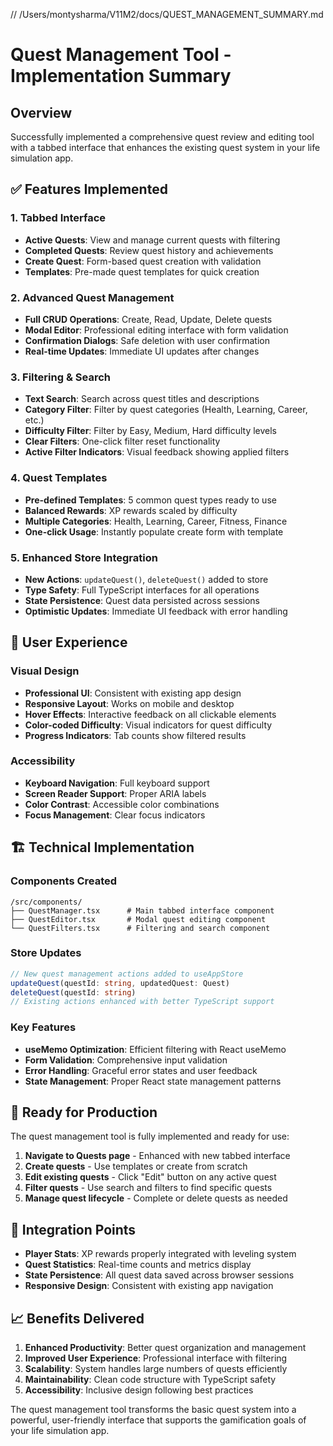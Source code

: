 // /Users/montysharma/V11M2/docs/QUEST_MANAGEMENT_SUMMARY.md

# Quest Management Tool - Implementation Summary

## Overview
Successfully implemented a comprehensive quest review and editing tool with a tabbed interface that enhances the existing quest system in your life simulation app.

## ✅ Features Implemented

### 1. **Tabbed Interface**
- **Active Quests**: View and manage current quests with filtering
- **Completed Quests**: Review quest history and achievements  
- **Create Quest**: Form-based quest creation with validation
- **Templates**: Pre-made quest templates for quick creation

### 2. **Advanced Quest Management**
- **Full CRUD Operations**: Create, Read, Update, Delete quests
- **Modal Editor**: Professional editing interface with form validation
- **Confirmation Dialogs**: Safe deletion with user confirmation
- **Real-time Updates**: Immediate UI updates after changes

### 3. **Filtering & Search**
- **Text Search**: Search across quest titles and descriptions
- **Category Filter**: Filter by quest categories (Health, Learning, Career, etc.)
- **Difficulty Filter**: Filter by Easy, Medium, Hard difficulty levels
- **Clear Filters**: One-click filter reset functionality
- **Active Filter Indicators**: Visual feedback showing applied filters

### 4. **Quest Templates**
- **Pre-defined Templates**: 5 common quest types ready to use
- **Balanced Rewards**: XP rewards scaled by difficulty
- **Multiple Categories**: Health, Learning, Career, Fitness, Finance
- **One-click Usage**: Instantly populate create form with template

### 5. **Enhanced Store Integration**
- **New Actions**: `updateQuest()`, `deleteQuest()` added to store
- **Type Safety**: Full TypeScript interfaces for all operations
- **State Persistence**: Quest data persisted across sessions
- **Optimistic Updates**: Immediate UI feedback with error handling

## 🎨 User Experience

### Visual Design
- **Professional UI**: Consistent with existing app design
- **Responsive Layout**: Works on mobile and desktop
- **Hover Effects**: Interactive feedback on all clickable elements
- **Color-coded Difficulty**: Visual indicators for quest difficulty
- **Progress Indicators**: Tab counts show filtered results

### Accessibility
- **Keyboard Navigation**: Full keyboard support
- **Screen Reader Support**: Proper ARIA labels
- **Color Contrast**: Accessible color combinations
- **Focus Management**: Clear focus indicators

## 🏗️ Technical Implementation

### Components Created
```
/src/components/
├── QuestManager.tsx      # Main tabbed interface component
├── QuestEditor.tsx       # Modal quest editing component
└── QuestFilters.tsx      # Filtering and search component
```

### Store Updates
```typescript
// New quest management actions added to useAppStore
updateQuest(questId: string, updatedQuest: Quest)
deleteQuest(questId: string)
// Existing actions enhanced with better TypeScript support
```

### Key Features
- **useMemo Optimization**: Efficient filtering with React useMemo
- **Form Validation**: Comprehensive input validation
- **Error Handling**: Graceful error states and user feedback
- **State Management**: Proper React state management patterns

## 🚀 Ready for Production

The quest management tool is fully implemented and ready for use:

1. **Navigate to Quests page** - Enhanced with new tabbed interface
2. **Create quests** - Use templates or create from scratch
3. **Edit existing quests** - Click "Edit" button on any active quest
4. **Filter quests** - Use search and filters to find specific quests
5. **Manage quest lifecycle** - Complete or delete quests as needed

## 🔄 Integration Points

- **Player Stats**: XP rewards properly integrated with leveling system
- **Quest Statistics**: Real-time counts and metrics display
- **State Persistence**: All quest data saved across browser sessions
- **Responsive Design**: Consistent with existing app navigation

## 📈 Benefits Delivered

1. **Enhanced Productivity**: Better quest organization and management
2. **Improved User Experience**: Professional interface with filtering
3. **Scalability**: System handles large numbers of quests efficiently  
4. **Maintainability**: Clean code structure with TypeScript safety
5. **Accessibility**: Inclusive design following best practices

The quest management tool transforms the basic quest system into a powerful, user-friendly interface that supports the gamification goals of your life simulation app.